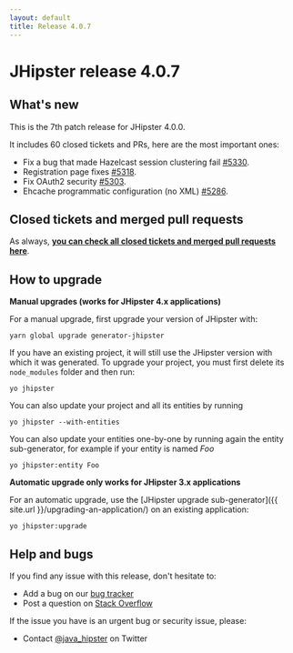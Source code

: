 ```yaml
---
layout: default
title: Release 4.0.7
---
```


JHipster release 4.0.7
==================

What's new
----------

This is the 7th patch release for JHipster 4.0.0.

It includes 60 closed tickets and PRs, here are the most important ones:

- Fix a bug that made Hazelcast session clustering fail [#5330](https://github.com/jhipster/generator-jhipster/issues/5330).
- Registration page fixes [#5318](https://github.com/jhipster/generator-jhipster/issues/5318).
- Fix OAuth2 security [#5303](https://github.com/jhipster/generator-jhipster/issues/5303).
- Ehcache programmatic configuration (no XML) [#5286](https://github.com/jhipster/generator-jhipster/pull/5286).

<!--googleoff: index-->
Closed tickets and merged pull requests
------------
As always, __[you can check all closed tickets and merged pull requests here](https://github.com/jhipster/generator-jhipster/issues?q=milestone%3A4.0.7+is%3Aclosed)__.

How to upgrade
------------

**Manual upgrades (works for JHipster 4.x applications)**

For a manual upgrade, first upgrade your version of JHipster with:

```
yarn global upgrade generator-jhipster
```

If you have an existing project, it will still use the JHipster version with which it was generated.
To upgrade your project, you must first delete its `node_modules` folder and then run:

```
yo jhipster
```

You can also update your project and all its entities by running

```
yo jhipster --with-entities
```

You can also update your entities one-by-one by running again the entity sub-generator, for example if your entity is named _Foo_

```
yo jhipster:entity Foo
```

**Automatic upgrade only works for JHipster 3.x applications**

For an automatic upgrade, use the [JHipster upgrade sub-generator]({{ site.url }}/upgrading-an-application/) on an existing application:

```
yo jhipster:upgrade
```

Help and bugs
--------------

If you find any issue with this release, don't hesitate to:

- Add a bug on our [bug tracker](https://github.com/jhipster/generator-jhipster/issues?state=open)
- Post a question on [Stack Overflow](http://stackoverflow.com/tags/jhipster/info)

If the issue you have is an urgent bug or security issue, please:

- Contact [@java_hipster](https://twitter.com/java_hipster) on Twitter
